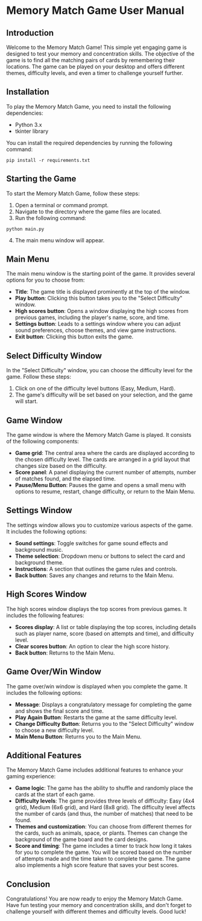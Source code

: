 # Memory Match Game User Manual

## Introduction

Welcome to the Memory Match Game! This simple yet engaging game is designed to test your memory and concentration skills. The objective of the game is to find all the matching pairs of cards by remembering their locations. The game can be played on your desktop and offers different themes, difficulty levels, and even a timer to challenge yourself further.

## Installation

To play the Memory Match Game, you need to install the following dependencies:

- Python 3.x
- tkinter library

You can install the required dependencies by running the following command:

```
pip install -r requirements.txt
```

## Starting the Game

To start the Memory Match Game, follow these steps:

1. Open a terminal or command prompt.
2. Navigate to the directory where the game files are located.
3. Run the following command:

```
python main.py
```

4. The main menu window will appear.

## Main Menu

The main menu window is the starting point of the game. It provides several options for you to choose from:

- **Title**: The game title is displayed prominently at the top of the window.
- **Play button**: Clicking this button takes you to the "Select Difficulty" window.
- **High scores button**: Opens a window displaying the high scores from previous games, including the player's name, score, and time.
- **Settings button**: Leads to a settings window where you can adjust sound preferences, choose themes, and view game instructions.
- **Exit button**: Clicking this button exits the game.

## Select Difficulty Window

In the "Select Difficulty" window, you can choose the difficulty level for the game. Follow these steps:

1. Click on one of the difficulty level buttons (Easy, Medium, Hard).
2. The game's difficulty will be set based on your selection, and the game will start.

## Game Window

The game window is where the Memory Match Game is played. It consists of the following components:

- **Game grid**: The central area where the cards are displayed according to the chosen difficulty level. The cards are arranged in a grid layout that changes size based on the difficulty.
- **Score panel**: A panel displaying the current number of attempts, number of matches found, and the elapsed time.
- **Pause/Menu Button**: Pauses the game and opens a small menu with options to resume, restart, change difficulty, or return to the Main Menu.

## Settings Window

The settings window allows you to customize various aspects of the game. It includes the following options:

- **Sound settings**: Toggle switches for game sound effects and background music.
- **Theme selection**: Dropdown menu or buttons to select the card and background theme.
- **Instructions**: A section that outlines the game rules and controls.
- **Back button**: Saves any changes and returns to the Main Menu.

## High Scores Window

The high scores window displays the top scores from previous games. It includes the following features:

- **Scores display**: A list or table displaying the top scores, including details such as player name, score (based on attempts and time), and difficulty level.
- **Clear scores button**: An option to clear the high score history.
- **Back button**: Returns to the Main Menu.

## Game Over/Win Window

The game over/win window is displayed when you complete the game. It includes the following options:

- **Message**: Displays a congratulatory message for completing the game and shows the final score and time.
- **Play Again Button**: Restarts the game at the same difficulty level.
- **Change Difficulty Button**: Returns you to the "Select Difficulty" window to choose a new difficulty level.
- **Main Menu Button**: Returns you to the Main Menu.

## Additional Features

The Memory Match Game includes additional features to enhance your gaming experience:

- **Game logic**: The game has the ability to shuffle and randomly place the cards at the start of each game.
- **Difficulty levels**: The game provides three levels of difficulty: Easy (4x4 grid), Medium (6x6 grid), and Hard (8x8 grid). The difficulty level affects the number of cards (and thus, the number of matches) that need to be found.
- **Themes and customization**: You can choose from different themes for the cards, such as animals, space, or plants. Themes can change the background of the game board and the card designs.
- **Score and timing**: The game includes a timer to track how long it takes for you to complete the game. You will be scored based on the number of attempts made and the time taken to complete the game. The game also implements a high score feature that saves your best scores.

## Conclusion

Congratulations! You are now ready to enjoy the Memory Match Game. Have fun testing your memory and concentration skills, and don't forget to challenge yourself with different themes and difficulty levels. Good luck!